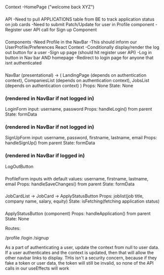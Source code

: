 

###
Context
-HomePage ("welcome back XYZ")


###
API
-Need to pull APPLICATIONS table from BE to track application status on job cards
-Need to submit Patch/Update for user in Profile component
-Register user API call for Sign up Component


###
Components
-Need Profile in the NavBar
-This should inform our UserProfile/Preferences React Context
-Conditionally display/render the log out button for a user
-Sign up page (should hit register user API)
-Log in button in Nav bar AND homepage
-Redirect to login page for anyone that isnt authenticated


###
NavBar (presentational) -> (
    LandingPage (depends on authentication context),
    CompaniesList (depends on authentication context), 
    JobsList (depends on authentication context)
    )
Props: None
State: None

### (rendered in NavBar if not logged in)
LoginForm 
input: username, password
Props: handleLogin() from parent
State: formData


### (rendered in NavBar if not logged in)
SignUpForm
input: username, password, firstname, lastname, email
Props: handleSignUp() from parent
State: formData

### (rendered in NavBar if logged in)
LogOutButton

### 
ProfileForm
inputs with default values: username, firstname, lastname, email
Props: handleSaveChanges() from parent
State: formData

###
JobCardList -> JobCard -> ApplyStatusButton
Props: joblist(job title, company name, salary, equity)
State: isFetching(fetching application status)

###
ApplyStatusButton (component)
Props: handleApplication() from parent 
State: None

Routes:

/profile
/login 
/signup


As a part of authenticating a user, update the context from null to user data.
If a user authenticates and the context is updated, then that will allow
the other navbar links to display. 
THis isn't a security concern, because if they fake a token or user data, the
token will still be invalid, so none of the API calls in our useEffects will work